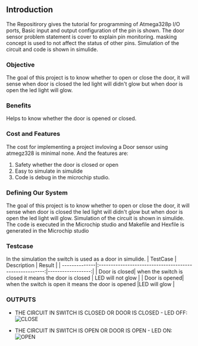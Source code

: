 ## Introduction 
The Repositirory  gives the tutorial for programming of Atmega328p I/O ports, Basic input and output configuration of the pin is shown. The door sensor problem statement is cover to explain pin monitoring. masking concept is used to not affect the status of other pins. Simulation of the circuit and code is shown in simulide.
### Objective
The goal of this project is to know whether to open or close the door, it will sense when door is closed the led light will didn't glow but when door is open the led light will glow.

### Benefits
Helps to know whether the door is opened or closed.

### Cost and Features
The cost for implementing a project invloving a Door sensor using atmegz328 is minimal none. And the features are:
1. Safety whether the door is closed or open
2. Easy to simulate in simulide
3. Code is debug in the microchip studio.

### Defining Our System
The goal of this project is to know whether to open or close the door, 
it will sense when door is closed the led light will didn't glow but when door is open the led light will glow.
Simulation of the circuit is shown in simulide.
The code is executed in the Microchip studio and Makefile and Hexfile is generated in the Microchip studio

### Testcase
In the simulation the switch is used as a door in simulide.
| TestCase      |                  Description                            |     Result        |
| --------------|:-------------------------------------------------------:|------------------:|
| Door is closed| when the switch is closed it means the door is closed   | LED will not glow |
| Door is opened| when the switch is open it means the door is opened     |LED will glow      |


### OUTPUTS

* THE CIRCUIT IN SWITCH IS CLOSED OR DOOR IS CLOSED - LED OFF:
 ![CLOSE](https://user-images.githubusercontent.com/93699185/164932541-f4f03cfe-7f07-495c-ad20-9e428e005a71.png)



* THE CIRCUIT IN SWITCH IS OPEN OR DOOR IS OPEN - LED ON:
 ![OPEN](https://user-images.githubusercontent.com/93699185/164932742-47170bce-6bb8-43ff-860f-d13398bf3a4e.png)





